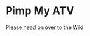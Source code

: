 <html>
  <body>
    <h1>Pimp My ATV</h1>
    <p>Please head on over to the <a href="https://github.com/madBeavis/PimpMyAtv/wiki">Wiki</a><p>

</body>
</html>
